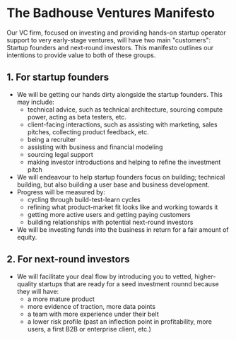 # The Badhouse Ventures Manifesto

Our VC firm, focused on investing and providing hands-on startup operator support to very early-stage ventures, will have two main "customers": Startup founders and next-round investors. This manifesto outlines our intentions to provide value to both of these groups.

## 1. For startup founders
* We will be getting our hands dirty alongside the startup founders. This may include:
  * technical advice, such as technical architecture, sourcing compute power, acting as beta testers, etc.
  * client-facing interactions, such as assisting with marketing, sales pitches, collecting product feedback, etc.
  * being a recruiter
  * assisting with business and financial modeling 
  * sourcing legal support
  * making investor introductions and helping to refine the investment pitch
* We will endeavour to help startup founders focus on building; technical building, but also building a user base and business development.
* Progress will be measured by:
  * cycling through build-test-learn cycles
  * refining what product-market fit looks like and working towards it
  * getting more active users and getting paying customers
  * building relationships with potential next-round investors
* We will be investing funds into the business in return for a fair amount of equity.

## 2. For next-round investors
* We will facilitate your deal flow by introducing you to vetted, higher-quality startups that are ready for a seed investment rounnd because they will have:
  * a more mature product
  * more evidence of traction, more data points 
  * a team with more experience under their belt
  * a lower risk profile (past an inflection point in profitability, more users, a first B2B or enterprise client, etc.)
